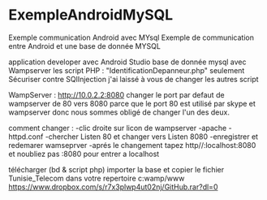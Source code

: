 # ExempleAndroidMySQL
Exemple communication Android avec MYsql
Exemple de communication entre Android et une base de donnée MYSQL

application developer avec Android Studio 
base de donnée mysql avec Wampserver 
les script PHP : 
"IdentificationDepanneur.php" seulement Sécuriser contre SQlInjection j'ai laissé à vous de changer les autres script

WampServer : 
http://10.0.2.2:8080
changer le port par defaut de wampserver de 80 vers 8080 parce que le port 80 est utilisé par skype et wampserver donc nous
sommes obligé de changer l'un des deux.

comment changer :
-clic droite sur licon de wampserver 
-apache
-httpd.conf
-chercher Listen 80 et changer vers Listen 8080
-enregistrer et redemarer wamseprver
-aprés le changement tapez http//:localhost:8080 et noubliez pas :8080 pour entrer a localhost  

télécharger (bd & script php)
importer la base et copier le fichier Tunisie_Telecom dans votre repertoire c:wamp/www
https://www.dropbox.com/s/r7x3plwp4ut02nj/GitHub.rar?dl=0
